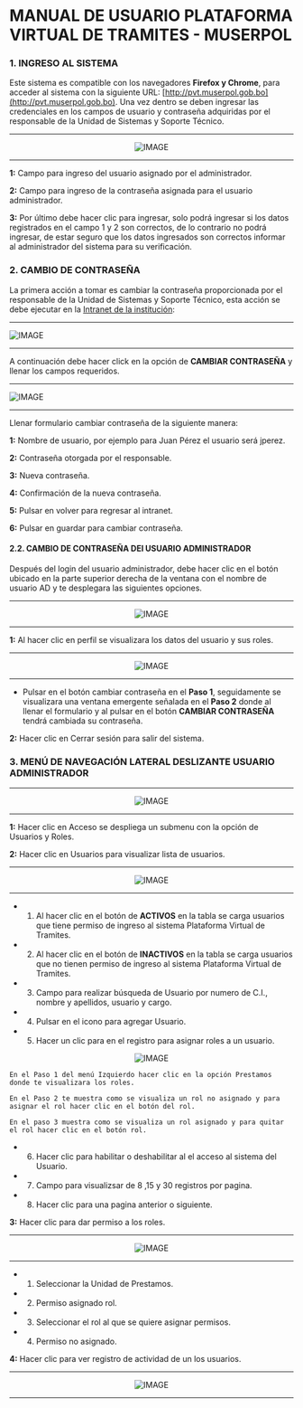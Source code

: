 # **MANUAL DE USUARIO PLATAFORMA VIRTUAL DE TRAMITES - MUSERPOL**

  

  

### 1. INGRESO AL SISTEMA

  

  

Este sistema es compatible con los navegadores **Firefox y Chrome**, para acceder al sistema con la siguiente URL: [http://pvt.muserpol.gob.bo](http://pvt.muserpol.gob.bo). Una vez dentro se deben ingresar las credenciales en los campos de usuario y contraseña adquiridas por el responsable de la Unidad de Sistemas y Soporte Técnico.

  

***

  

  

<center>

  

  

![IMAGE](./img/logueo.png)

  

  

</center>

  

  

***

  

**1:** Campo para ingreso del usuario asignado por el administrador.

  

  

**2:** Campo para ingreso de la contraseña asignada para el usuario administrador.

  

  

**3:** Por último debe hacer clic para ingresar, solo podrá ingresar si los datos registrados en el campo 1 y 2 son correctos, de lo contrario no podrá ingresar, de estar seguro que los datos ingresados son correctos informar al administrador del sistema para su verificación.

  

### 2. CAMBIO DE CONTRASEÑA

  

La primera acción a tomar es cambiar la contraseña proporcionada por el responsable de la Unidad de Sistemas y Soporte Técnico, esta acción se debe ejecutar en la [Intranet de la institución](http://intranet.muserpol.gob.bo/service):

  

***

  

![IMAGE](./img/intranet.png)

  

***

  

A continuación debe hacer click en la opción de **CAMBIAR CONTRASEÑA** y llenar los campos requeridos.

  

***

  

![IMAGE](./img/cambiar_contraseña_usuario.png)

  

***

  

Llenar formulario cambiar contraseña de la siguiente manera:

  

**1:** Nombre de usuario, por ejemplo para Juan Pérez el usuario será jperez.

  

**2:** Contraseña otorgada por el responsable.

  

**3:** Nueva contraseña.

  

**4:** Confirmación de la nueva contraseña.

  

**5:** Pulsar en volver para regresar al intranet.

  

**6:** Pulsar en guardar para cambiar contraseña.

  

#### 2.2. CAMBIO DE CONTRASEÑA DEl USUARIO ADMINISTRADOR

  

Después del login del usuario administrador, debe hacer clic en el botón ubicado en la parte superior derecha de la ventana con el nombre de usuario AD y te desplegara las siguientes opciones.

  

***

<center>

  

![IMAGE](./img/seleccion_cambio_contraseña_admin.png)

  

</center>

  

***

  

**1:** Al hacer clic en perfil se visualizara los datos del usuario y sus roles.

  

****

<center>

  

![IMAGE](./img/cambiar_contraseña_admin.png)

  

</center>

  

***

* Pulsar en el botón cambiar contraseña en el **Paso 1**, seguidamente se visualizara una ventana emergente señalada en el **Paso 2** donde al llenar el formulario y al pulsar en el botón **CAMBIAR CONTRASEÑA** tendrá cambiada su contraseña.

  

**2:** Hacer clic en Cerrar sesión para salir del sistema.

  

### 3. MENÚ DE NAVEGACIÓN LATERAL DESLIZANTE USUARIO ADMINISTRADOR

  

****

  

<center>

  

  

![IMAGE](./img/menu_admin.png)

  

  

</center>

  

****

**1:** Hacer clic en Acceso se despliega un submenu con la opción de Usuarios y Roles.

  

**2:** Hacer clic en Usuarios para visualizar lista de usuarios.

****

  
  

<center>

  

  

![IMAGE](./img/seleccion_usuario.png)

  
  

  

</center>

****

  

* 1) Al hacer clic en el botón de **ACTIVOS** en la tabla se carga usuarios que tiene permiso de ingreso al sistema Plataforma Virtual de Tramites.

  

* 2) Al hacer clic en el botón de **INACTIVOS** en la tabla se carga usuarios que no tienen permiso de ingreso al sistema Plataforma Virtual de Tramites.

  

* 3) Campo para realizar búsqueda de Usuario por numero de C.I., nombre y apellidos, usuario y cargo.

  

* 4) Pulsar en el icono para agregar Usuario.

  
  

* 5) Hacer un clic para en el registro para asignar roles a un usuario.

  

<center>

  

  

![IMAGE](./img/asignacion_rol.png)

  

  

</center>

	  

	En el Paso 1 del menú Izquierdo hacer clic en la opción Prestamos donde te visualizara los roles.

	En el Paso 2 te muestra como se visualiza un rol no asignado y para asignar el rol hacer clic en el botón del rol.

	En el paso 3 muestra como se visualiza un rol asignado y para quitar el rol hacer clic en el botón rol.

* 6) Hacer clic para habilitar o deshabilitar al el acceso al sistema del Usuario.

  

* 7) Campo para visualizsar de 8 ,15 y 30 registros por pagina.

  

* 8) Hacer clic para una pagina anterior o siguiente.

  
  

**3:** Hacer clic para dar permiso a los roles.

***

<center>

  

  

![IMAGE](./img/asignacion_permiso_rol.png)

  

  

</center>

  

***

* 1) Seleccionar la Unidad de Prestamos.
* 2) Permiso asignado rol.
* 3) Seleccionar el rol al que se quiere asignar permisos. 
* 4) Permiso no asignado.

**4:** Hacer clic para ver registro de actividad de un los usuarios.

***

<center>

  

  

![IMAGE](./img/rergistro_activiada_usuario.png)

  

  

</center>

  

***

  